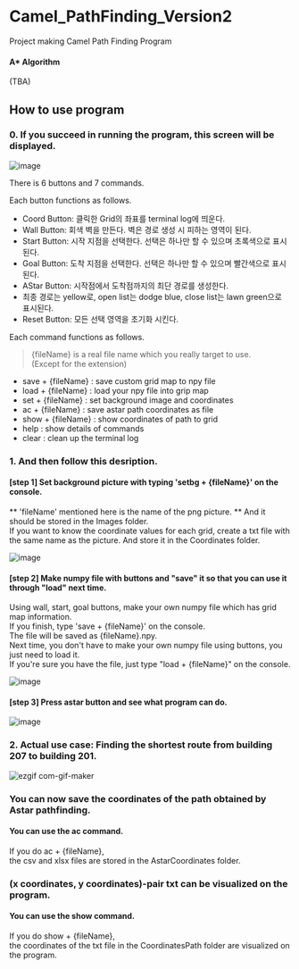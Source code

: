 # Camel_PathFinding_Version2

  
Project making Camel Path Finding Program


####  A* Algorithm

(TBA)

## How to use program
### 0. If you succeed in running the program, this screen will be displayed.

![image](https://user-images.githubusercontent.com/63496777/168490683-392c27ae-7091-4ffd-9671-0c5ef5e23e7b.png)

There is 6 buttons and 7 commands.

Each button functions as follows.
* Coord Button: 클릭한 Grid의 좌표를 terminal log에 띄운다.
* Wall Button: 회색 벽을 만든다. 벽은 경로 생성 시 피하는 영역이 된다.
* Start Button: 시작 지점을 선택한다. 선택은 하나만 할 수 있으며 초록색으로 표시된다.
* Goal Button: 도착 지점을 선택한다. 선택은 하나만 할 수 있으며 빨간색으로 표시된다.
* AStar Button: 시작점에서 도착점까지의 최단 경로를 생성한다. 
* 최종 경로는 yellow로, open list는 dodge blue, close list는 lawn green으로 표시된다.
* Reset Button: 모든 선택 영역을 초기화 시킨다.

Each command functions as follows. 
> {fileName} is a real file name which you really target to use.  
> (Except for the extension) 


- save + {fileName} : save custom grid map to npy file
- load + {fileName} : load your npy file into grip map 
- set + {fileName} : set background image and coordinates
- ac + {fileName} : save astar path coordinates as file
- show + {fileName} : show coordinates of path to grid
- help : show details of commands
- clear : clean up the terminal log


### 1.  And then follow this desription.


#### [step 1] Set background picture with typing 'setbg + {fileName}' on the console.  
  ** 'fileName' mentioned here is the name of the png picture. ** 
  And it should be stored in the Images folder.  
  If you want to know the coordinate values for each grid, create a txt file with the same name as the picture.
  And store it in the Coordinates folder.  
  
![image](https://user-images.githubusercontent.com/63496777/168490743-daa8d9e5-8052-48a1-8da1-3092994257ee.png)


#### [step 2] Make numpy file with buttons and "save" it so that you can use it through "load" next time.  
  Using wall, start, goal buttons, make your own numpy file which has grid map information.  
  If you finish, type 'save + {fileName}' on the console.   
  The file will be saved as {fileName}.npy.  
  Next time, you don't have to make your own numpy file using buttons, you just need to load it.  
  If you're sure you have the file, just type "load + {fileName}" on the console.
    
![image](https://user-images.githubusercontent.com/63496777/168490791-f471e908-fab3-48d2-8b3b-ee48b85a83ce.png)

#### [step 3] Press astar button and see what program can do.    
![image](https://user-images.githubusercontent.com/63496777/168490855-fe89fb8b-4e58-48d8-961a-9a6673e6d16e.png)


### 2. Actual use case: Finding the shortest route from building 207 to building 201.
![ezgif com-gif-maker](https://user-images.githubusercontent.com/63496777/151465180-d51bf4ce-59e2-41c7-bafe-ba75e98c0bcf.gif)

### You can now save the coordinates of the path obtained by Astar pathfinding.
#### You can use the ac command.

If you do ac + {fileName},  
the csv and xlsx files are stored in the AstarCoordinates folder.

### (x coordinates, y coordinates)-pair txt can be visualized on the program.
#### You can use the show command.

If you do show + {fileName},  
the coordinates of the txt file in the CoordinatesPath folder are visualized on the program.
